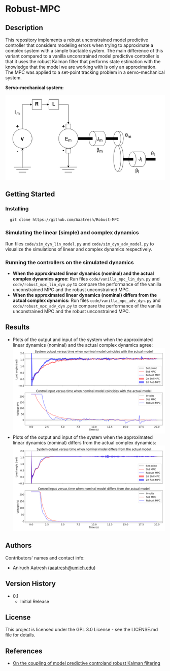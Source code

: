# Robust-MPC

## Description
This repository implements a robust unconstrained model predictive controller that considers modeling errors when trying to approximate a complex system with a simple tractable system. The main difference of this variant compared to a vanilla unconstrained model predictive controller is that it uses the robust Kalman filter that performs state estimation with the knowledge that the model we are working with is only an approximation. The MPC was applied to a set-point tracking problem in a servo-mechanical system.

**Servo-mechanical system:**

![](./images/servo_mech_system.drawio.png)

  
## Getting Started

### Installing
```
  git clone https://github.com/Aaatresh/Robust-MPC
```

### Simulating the linear (simple) and complex dynamics
Run files ```code/sim_dyn_lin_model.py``` and ```code/sim_dyn_adv_model.py``` to visualize the simulations of linear and complex dynamics respectively.

### Running the controllers on the simulated dynamics
- **When the approximated linear dynamics (nominal) and the actual complex dynamics agree:** Run files ```code/vanilla_mpc_lin_dyn.py``` and ```code/robust_mpc_lin_dyn.py``` to compare the performance of the vanilla unconstrained MPC and the robust unconstrained MPC.
- **When the approximated linear dynamics (nominal) differs from the actual complex dynamics:** Run files ```code/vanilla_mpc_adv_dyn.py``` and ```code/robust_mpc_adv_dyn.py``` to compare the performance of the vanilla unconstrained MPC and the robust unconstrained MPC.

## Results
- Plots of the output and input of the system when the approximated linear dynamics (nominal) and the actual complex dynamics agree:
![](./images/exp1_y_and_u.png)
- Plots of the output and input of the system when the approximated linear dynamics (nominal) differs from the actual complex dynamics:
![](./images/exp2_y_and_u.png)


## Authors
Contributors' names and contact info:
* Anirudh Aatresh (aaatresh@umich.edu)  

## Version History
* 0.1
    * Initial Release

## License
This project is licensed under the GPL 3.0 License - see the LICENSE.md file for details.

## References
* [On the coupling of model predictive controland robust Kalman filtering](https://ietresearch.onlinelibrary.wiley.com/doi/epdf/10.1049/iet-cta.2017.1074)
